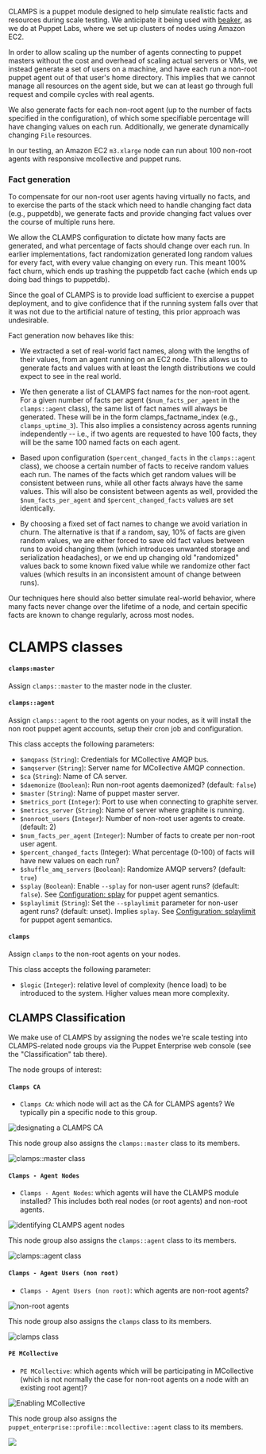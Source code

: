 CLAMPS is a puppet module designed to help simulate realistic facts and resources during scale testing. We anticipate it being used with  [beaker](https://github.com/puppetlabs/beaker), as we do at Puppet Labs, where we set up clusters of nodes using Amazon EC2.

In order to allow scaling up the number of agents connecting to puppet masters
without the cost and overhead of scaling actual servers or VMs, we instead
generate a set of users on a machine, and have each run a non-root puppet agent
out of that user's home directory. This implies that we cannot manage all
resources on the agent side, but we can at least go through full request and
compile cycles with real agents.

We also generate facts for each non-root agent (up to the number of facts
specified in the configuration), of which some specifiable percentage will have
changing values on each run. Additionally, we generate dynamically changing
`File` resources.

In our testing, an Amazon EC2 `m3.xlarge` node can run about 100 non-root agents with responsive mcollective and puppet runs.

### Fact generation

To compensate for our non-root user agents having virtually no facts, and to
exercise the parts of the stack which need to handle changing fact data (e.g.,
puppetdb), we generate facts and provide changing fact values over the course
of multiple runs here.

We allow the CLAMPS configuration to dictate how many facts are generated, and
what percentage of facts should change over each run. In earlier
implementations, fact randomization generated long random values for every fact,
with every value changing on every run. This meant 100% fact churn, which ends
up trashing the puppetdb fact cache (which ends up doing bad things to
puppetdb).

Since the goal of CLAMPS is to provide load sufficient to exercise a puppet
deployment, and to give confidence that if the running system falls over that
it was not due to the artificial nature of testing, this prior approach was
undesirable.

Fact generation now behaves like this:

 - We extracted a set of real-world fact names, along with the lengths of their
   values, from an agent running on an EC2 node. This allows us to generate
   facts and values with at least the length distributions we could expect to
   see in the real world.

 - We then generate a list of CLAMPS fact names for the non-root agent.
   For a given number of facts per agent (`$num_facts_per_agent` in the
   `clamps::agent` class), the same list of fact names will always be generated.
   These will be in the form clamps_factname_index (e.g., `clamps_uptime_3`).
   This also implies a consistency across agents running independently -- i.e.,
   if two agents are requested to have 100 facts, they will be the same 100
   named facts on each agent.

 - Based upon configuration (`$percent_changed_facts` in the `clamps::agent`
   class), we choose a certain number of facts to receive random values each
   run. The names of the facts which get random values will be consistent
   between runs, while all other facts always have the same values. This will
   also be consistent between agents as well, provided the
   `$num_facts_per_agent` and `$percent_changed_facts` values are set
   identically.

 - By choosing a fixed set of fact names to change we avoid variation in
   churn. The alternative is that if a random, say, 10% of facts are given
   random values, we are either forced to save old fact values between runs to
   avoid changing them (which introduces unwanted storage and serialization
   headaches), or we end up changing old "randomized" values back to some known
   fixed value while we randomize other fact values (which results in an
   inconsistent amount of change between runs).

Our techniques here should also better simulate real-world behavior, where
many facts never change over the lifetime of a node, and certain specific
facts are known to change regularly, across most nodes.

# CLAMPS classes

#### `clamps:master`

Assign `clamps::master` to the master node in the cluster.

#### `clamps::agent`

Assign `clamps::agent` to the root agents on your nodes, as it will install the non root puppet agent accounts, setup their cron job and configuration.

This class accepts the following parameters:

 - `$amqpass` (`String`): Credentials for MCollective AMQP bus.
 - `$amqserver` (`String`): Server name for MCollective AMQP connection.
 - `$ca` (`String`): Name of CA server.
 - `$daemonize` (`Boolean`): Run non-root agents daemonized? (default: `false`)
 - `$master` (`String`): Name of puppet master server.
 - `$metrics_port` (`Integer`): Port to use when connecting to graphite server.
 - `$metrics_server` (`String`): Name of server where graphite is running.
 - `$nonroot_users` (`Integer`): Number of non-root user agents to create. (default: 2)
 - `$num_facts_per_agent` (`Integer`): Number of facts to create per non-root user agent.
 - `$percent_changed_facts` (Integer): What percentage (0-100) of facts will have new values on each run?
 - `$shuffle_amq_servers` (`Boolean`): Randomize AMQP servers? (default: `true`)
 - `$splay` (`Boolean`):  Enable `--splay` for non-user agent runs? (default: `false`).  See [Configuration: splay](https://docs.puppetlabs.com/references/latest/configuration.html#splay) for puppet agent semantics.
 - `$splaylimit` (`String`): Set the `--splaylimit` parameter for non-user agent runs? (default: unset). Implies `splay`.  See [Configuration: splaylimit](https://docs.puppetlabs.com/references/latest/configuration.html#splaylimit) for puppet agent semantics.

#### `clamps`

Assign `clamps` to the non-root agents on your nodes.

This class accepts the following parameter:

 - `$logic` (`Integer`): relative level of complexity (hence load) to be introduced to the system. Higher values mean more complexity.

## CLAMPS Classification

We make use of CLAMPS by assigning the nodes we're scale testing into CLAMPS-related node groups via the Puppet Enterprise web console (see the "Classification" tab there).

The node groups of interest:

#### `Clamps CA`

 - `Clamps CA`: which node will act as the CA for CLAMPS agents? We typically pin a specific node to this group.

![designating a CLAMPS CA](https://cloud.githubusercontent.com/assets/6259/7121830/edfdc0c2-e1dc-11e4-9760-b9708dea0bf2.png)

This node group also assigns the `clamps::master` class to its members.

![clamps::master class](https://cloud.githubusercontent.com/assets/6259/7147134/4b1fe7ee-e2be-11e4-98a7-2ee3cb7f6de4.png)

#### `Clamps - Agent Nodes`

 - `Clamps - Agent Nodes`: which agents will have the CLAMPS module installed? This includes both real nodes (or root agents) and non-root agents.

![identifying CLAMPS agent nodes](https://cloud.githubusercontent.com/assets/6259/7121873/2b7e6546-e1dd-11e4-8092-17745f1831c1.png)

This node group also assigns the `clamps::agent` class to its members.

![clamps::agent class](https://cloud.githubusercontent.com/assets/6259/7147196/c1c607fc-e2be-11e4-986b-fdb398ca44c8.png)

#### `Clamps - Agent Users (non root)`

 - `Clamps - Agent Users (non root)`: which agents are non-root agents?

![non-root agents](https://cloud.githubusercontent.com/assets/6259/7121939/8ba5e1ba-e1dd-11e4-8e4d-dead97ae07a5.png)

This node group also assigns the `clamps` class to its members.

![clamps class](https://cloud.githubusercontent.com/assets/6259/7147269/6e112244-e2bf-11e4-9d8e-75d15613c113.png)


#### `PE MCollective`

 - `PE MCollective`: which agents which will be participating in MCollective (which is not normally the case for non-root agents on a node with an existing root agent)?

![Enabling MCollective](https://cloud.githubusercontent.com/assets/6259/7121978/c5b4dd7a-e1dd-11e4-8370-e2cb199054d7.png)

This node group also assigns the `puppet_enterprise::profile::mcollective::agent` class to its members.

![](https://cloud.githubusercontent.com/assets/6259/7147303/96d13d4a-e2bf-11e4-8b1e-d072db85cd88.png)
